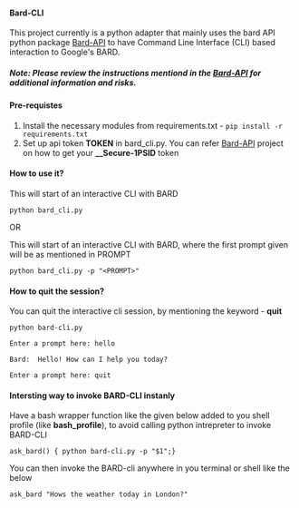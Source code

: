 #### Bard-CLI
This project currently is a python adapter that mainly uses the bard API python package [Bard-API](https://github.com/dsdanielpark/Bard-API) to have Command Line Interface (CLI) based interaction to Google's BARD. 

##### Note: Please review the instructions mentiond in the [Bard-API](https://github.com/dsdanielpark/Bard-API) for additional information and risks.

#### Pre-requistes
1. Install the necessary modules from requirements.txt - `pip install -r requirements.txt`
2. Set up api token **TOKEN** in bard_cli.py. You can refer [Bard-API](https://github.com/dsdanielpark/Bard-API) project on how to get your **__Secure-1PSID** token

#### How to use it?
This will start of an interactive CLI with BARD 

```python bard_cli.py```

OR

This will start of an interactive CLI with BARD, where the first prompt given will be as mentioned in PROMPT 

```python bard_cli.py -p "<PROMPT>"```

#### How to quit the session?
You can quit the interactive cli session, by mentioning the keyword - **quit**

```
python bard-cli.py 

Enter a prompt here: hello

Bard:  Hello! How can I help you today?

Enter a prompt here: quit
```

#### Intersting way to invoke BARD-CLI instanly
Have a bash wrapper function like the given below added to you shell profile (like **bash_profile**), to avoid calling python intrepreter to invoke BARD-CLI
```
ask_bard() { python bard-cli.py -p "$1";}
```

You can then invoke the BARD-cli anywhere in you terminal or shell like the below
```
ask_bard "Hows the weather today in London?"
```

